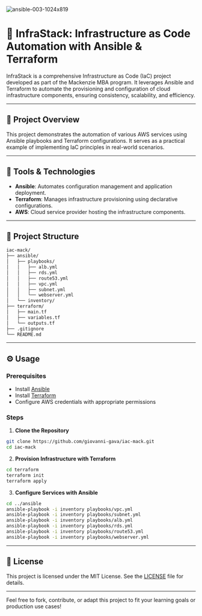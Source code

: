 ![ansible-003-1024x819](https://github.com/user-attachments/assets/a4d5a7ae-4175-4d68-b941-c948637b935a)


# 🚀 InfraStack: Infrastructure as Code Automation with Ansible & Terraform

InfraStack is a comprehensive Infrastructure as Code (IaC) project developed as part of the Mackenzie MBA program. It leverages Ansible and Terraform to automate the provisioning and configuration of cloud infrastructure components, ensuring consistency, scalability, and efficiency.

---

## 📌 Project Overview

This project demonstrates the automation of various AWS services using Ansible playbooks and Terraform configurations. It serves as a practical example of implementing IaC principles in real-world scenarios.

---

## 🧰 Tools & Technologies

- **Ansible**: Automates configuration management and application deployment.
- **Terraform**: Manages infrastructure provisioning using declarative configurations.
- **AWS**: Cloud service provider hosting the infrastructure components.

---

## 📁 Project Structure

```bash
iac-mack/
├── ansible/
│   ├── playbooks/
│   │   ├── alb.yml
│   │   ├── rds.yml
│   │   ├── route53.yml
│   │   ├── vpc.yml
│   │   ├── subnet.yml
│   │   └── webserver.yml
│   └── inventory/
├── terraform/
│   ├── main.tf
│   ├── variables.tf
│   └── outputs.tf
├── .gitignore
└── README.md
```

---

## ⚙️ Usage

### Prerequisites

- Install [Ansible](https://www.ansible.com/)
- Install [Terraform](https://www.terraform.io/)
- Configure AWS credentials with appropriate permissions

### Steps

1. **Clone the Repository**

```bash
git clone https://github.com/giovanni-gava/iac-mack.git
cd iac-mack
```

2. **Provision Infrastructure with Terraform**

```bash
cd terraform
terraform init
terraform apply
```

3. **Configure Services with Ansible**

```bash
cd ../ansible
ansible-playbook -i inventory playbooks/vpc.yml
ansible-playbook -i inventory playbooks/subnet.yml
ansible-playbook -i inventory playbooks/alb.yml
ansible-playbook -i inventory playbooks/rds.yml
ansible-playbook -i inventory playbooks/route53.yml
ansible-playbook -i inventory playbooks/webserver.yml
```

---

## 📄 License

This project is licensed under the MIT License. See the [LICENSE](LICENSE) file for details.

---

Feel free to fork, contribute, or adapt this project to fit your learning goals or production use cases!


